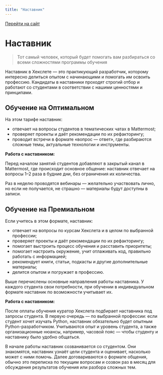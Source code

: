 ```yaml
---
title: "Наставник"
---
```


[Перейти на сайт](https://ru.hexlet.io)

# Наставник

> Тот самый человек, который будет помогать вам разбираться со всеми сложностями программы обучения

Наставник в Хекслете — это практикующий разработчик, которому интересно делиться опытом с начинающими и помогать им освоить профессию. Кандидаты в наставники проходят строгий отбор и работают со студентами в соответствии с нашими ценностями и принципами.

## Обучение на Оптимальном

На этом тарифе наставник:

- отвечает на вопросы студентов в тематических чатах в Mattermost;
- проверяет проекты и даёт рекомендации по их рефакторингу;
- проводит встречи в формате «вопрос — ответ», где разбираются сложные темы, актуальные технологии и инструменты.

**Работа с наставником:**

Перед началом занятий студентов добавляют в закрытый канал в Mattermost, где происходит основное общение: наставник отвечает на вопросы 1–2 раза в будние дни, без ограничения их количества.

Раз в неделю проводятся вебинары — желательно участвовать лично, но если не получается, не страшно — материалы будут доступны в записи.

## Обучение на Премиальном

Если учитесь в этом формате, наставник:

- отвечает на вопросы по курсам Хекслета и в целом по выбранной профессии;
- проверяет проекты и даёт рекомендации по их рефакторингу;
- помогает выстроить процесс обучения и расставить приоритеты;
- помогает настроить окружение, учит отлаживать код, правильно работать с информацией;
- рекомендует книги, статьи, подкасты и другие дополнительные материалы;
- делится опытом и погружает в профессию.

Выше перечислены основные направления работы наставника. У каждого студента свои потребности, при обучении в индивидуальном формате наставник по возможности учитывает их.

**Работа с наставником:**

После оплаты обучения куратор Хекслета подбирает наставника под запросы студента. В первую очередь — по выбранной профессии: если студент хочет изучать Python, наставник обязательно будет опытным Python-разработчиком. Учитываются опыт и уровень студента, а также организационные нюансы, например, часовой пояс — чтобы студенту и наставнику было удобно общаться.

В начале работы наставник созванивается со студентом. Они знакомятся, наставник узнаёт цели студента и оценивает, насколько может с ними помочь. Далее договариваются о формате общения, обычно это переписка по текущим вопросам и созвон раз в месяц для обсуждения результатов обучения или разбора сложных тем.
